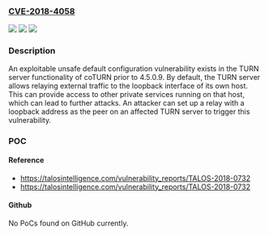 ### [CVE-2018-4058](https://cve.mitre.org/cgi-bin/cvename.cgi?name=CVE-2018-4058)
![](https://img.shields.io/static/v1?label=Product&message=coTURN&color=blue)
![](https://img.shields.io/static/v1?label=Version&message=n%2Fa&color=blue)
![](https://img.shields.io/static/v1?label=Vulnerability&message=Privilege&color=brighgreen)

### Description

An exploitable unsafe default configuration vulnerability exists in the TURN server functionality of coTURN prior to 4.5.0.9. By default, the TURN server allows relaying external traffic to the loopback interface of its own host. This can provide access to other private services running on that host, which can lead to further attacks. An attacker can set up a relay with a loopback address as the peer on an affected TURN server to trigger this vulnerability.

### POC

#### Reference
- https://talosintelligence.com/vulnerability_reports/TALOS-2018-0732
- https://talosintelligence.com/vulnerability_reports/TALOS-2018-0732

#### Github
No PoCs found on GitHub currently.

